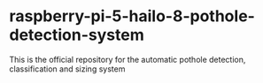 # raspberry-pi-5-hailo-8-pothole-detection-system
This is the official repository for the automatic pothole detection, classification and sizing system
